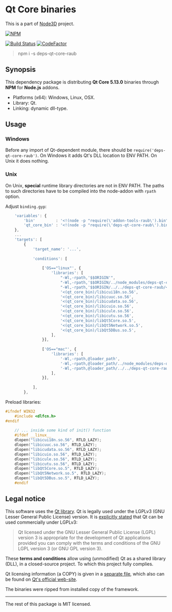 # Qt Core binaries

This is a part of [Node3D](https://github.com/node-3d) project.

[![NPM](https://nodei.co/npm/deps-qt-core-raub.png?compact=true)](https://www.npmjs.com/package/deps-qt-core-raub)

[![Build Status](https://api.travis-ci.com/node-3d/deps-qt-core-raub.svg?branch=master)](https://travis-ci.com/node-3d/deps-qt-core-raub)
[![CodeFactor](https://www.codefactor.io/repository/github/node-3d/deps-qt-core-raub/badge)](https://www.codefactor.io/repository/github/node-3d/deps-qt-core-raub)

> npm i -s deps-qt-core-raub


## Synopsis

This dependency package is distributing **Qt Core 5.13.0**
binaries through **NPM** for **Node.js** addons.

* Platforms (x64): Windows, Linux, OSX.
* Library: Qt.
* Linking: dynamic dll-type.


## Usage

### Windows

Before any import of Qt-dependent module, there should be `require('deps-qt-core-raub')`.
On Windows it adds Qt's DLL location to ENV PATH. On Unix it does nothing.


### Unix

On Unix, **special** runtime library directories are not in ENV PATH. The paths
to such directories have to be compiled into the node-addon with `rpath` option.

Adjust `binding.gyp`:

```javascript
	'variables': {
		'bin'         : '<!(node -p "require(\'addon-tools-raub\').bin")',
		'qt_core_bin' : '<!(node -p "require(\'deps-qt-core-raub\').bin")',
	},
	...
	'targets': [
		{
			'target_name': '...',
			
			'conditions': [
				
				['OS=="linux"', {
					'libraries': [
						"-Wl,-rpath,'$$ORIGIN'",
						"-Wl,-rpath,'$$ORIGIN/../node_modules/deps-qt-core-raub/<(bin)'",
						"-Wl,-rpath,'$$ORIGIN/../../deps-qt-core-raub/<(bin)'",
						'<(qt_core_bin)/libicui18n.so.56',
						'<(qt_core_bin)/libicuuc.so.56',
						'<(qt_core_bin)/libicudata.so.56',
						'<(qt_core_bin)/libicuio.so.56',
						'<(qt_core_bin)/libicule.so.56',
						'<(qt_core_bin)/libicutu.so.56',
						'<(qt_core_bin)/libQt5Core.so.5',
						'<(qt_core_bin)/libQt5Network.so.5',
						'<(qt_core_bin)/libQt5DBus.so.5',
					],
				}],
				
				['OS=="mac"', {
					'libraries': [
						'-Wl,-rpath,@loader_path',
						'-Wl,-rpath,@loader_path/../node_modules/deps-qt-core-raub/<(bin)',
						'-Wl,-rpath,@loader_path/../../deps-qt-core-raub/<(bin)',
					],
				}],
				
			],
		},
```


Preload libraries:

```cpp
#ifndef WIN32
	#include <dlfcn.h>
#endif
	
	// ... inside some kind of init() function
	#ifdef __linux__
	dlopen("libicui18n.so.56", RTLD_LAZY);
	dlopen("libicuuc.so.56", RTLD_LAZY);
	dlopen("libicudata.so.56", RTLD_LAZY);
	dlopen("libicuio.so.56", RTLD_LAZY);
	dlopen("libicule.so.56", RTLD_LAZY);
	dlopen("libicutu.so.56", RTLD_LAZY);
	dlopen("libQt5Core.so.5", RTLD_LAZY);
	dlopen("libQt5Network.so.5", RTLD_LAZY);
	dlopen("libQt5DBus.so.5", RTLD_LAZY);
	#endif
```


## Legal notice

This software uses the [Qt library](https://www.qt.io/).
Qt is legally used under the LGPLv3 (GNU Lesser General Public License) version.
It is [explicitly stated](https://doc.qt.io/qt-5.13/licensing.html) that Qt can be used commercially under LGPLv3:

> Qt licensed under the GNU Lesser General Public License (LGPL) version 3 is
appropriate for the development of Qt applications provided you can comply
with the terms and conditions of the GNU LGPL version 3 (or GNU GPL version 3).

These **terms and conditions** allow using (unmodified) Qt as a shared library (DLL), in a closed-source project.
To which this project fully complies.

Qt licensing information (a COPY) is given in a [separate file](/QT_LGPL),
which also can be found on
[Qt's official web-site](http://doc.qt.io/qt-5/lgpl.html).

The binaries were ripped from installed copy of the framework.

---

The rest of this package is MIT licensed.
